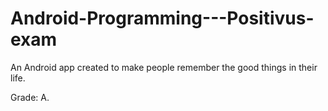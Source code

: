 # Android-Programming---Positivus-exam

An Android app created to make people remember the good things in their life.

Grade: A.

